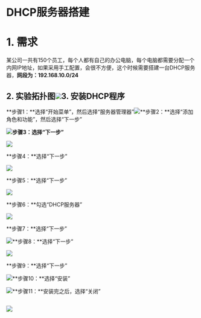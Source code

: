 # DHCP服务器搭建

# 1. 需求

某公司一共有150个员工，每个人都有自己的办公电脑，每个电脑都需要分配一个内网IP地址，如果采用手工配置，会很不方便，这个时候需要搭建一台DHCP服务器，**网段为：192.168.10.0/24**

## 2. 实验拓扑图![](/assets/dhcpserver4.png)3. 安装DHCP程序

**步骤1：**选择“开始菜单”，然后选择“服务器管理器”![](/assets/dhcp_install1.png)**步骤2：**选择“添加角色和功能”，然后选择“下一步”

![](/assets/dhcp_install2.png)**步骤3：选择“下一步”**

![](/assets/dhcp_install3.png)

**步骤4：**选择“下一步”

![](/assets/dhcp_install4.png)

**步骤5：**选择“下一步”

![](/assets/dhcp_install5.png)

**步骤6：**勾选“DHCP服务器”

![](/assets/dhcp_install6.png)

**步骤7：**选择“下一步”

![](/assets/dhcp_install7.png)**步骤8：**选择“下一步”

![](/assets/dhcp_install8.png)

**步骤9：**选择“下一步”

![](/assets/dhcp_install9.png)**步骤10：**选择“安装”

![](/assets/dhcp_install10.png)**步骤11：**安装完之后，选择“关闭”

## ![](/assets/dhcp_install11.png)

## 



